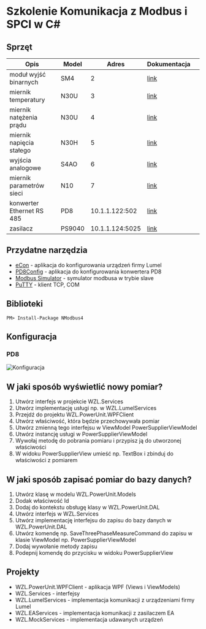 # Szkolenie Komunikacja z Modbus i SPCI w C#

## Sprzęt
| Opis   | Model   | Adres  | Dokumentacja  |   |
|---|---|---|---|---|
| moduł wyjść binarnych   | SM4  | 2  |  [link](http://www.lumel.com.pl/download/Z2Z4L2x1bWVsL3BsL2RlZmF1bHRfbXVsdGlsaXN0YV9wbGlrb3cudjAvNDA2/sm4_07d_instrukcja_obslugi.pdf)  |   |
| miernik temperatury  | N30U  | 3  | [link](http://www.lumel.com.pl/download/Z2Z4L2x1bWVsL3BsL2RlZmF1bHRfbXVsdGlsaXN0YV9wbGlrb3cudjAvNjE1/n30u07a.pdf)|   |
| miernik natężenia prądu  | N30U  | 4  | [link](http://www.lumel.com.pl/download/Z2Z4L2x1bWVsL3BsL2RlZmF1bHRfbXVsdGlsaXN0YV9wbGlrb3cudjAvNjE1/n30u07a.pdf)  |   |
| miernik napięcia stałego | N30H  | 5  | [link](http://www.lumel.com.pl/download/Z2Z4L2x1bWVsL3BsL2RlZmF1bHRfbXVsdGlsaXN0YV9wbGlrb3cudjAvNjE3/n30h07a.pdf)  |   |
| wyjścia analogowe  | S4AO  | 6  | [link](http://www.lumel.com.pl/download/Z2Z4L2x1bWVsL3BsL2RlZmF1bHRfbXVsdGlsaXN0YV9wbGlrb3cudjAvNzQ4/s4ao07.pdf)  |   |
| miernik parametrów sieci  | N10  | 7  | [link](http://www.lumel.com.pl/download/Z2Z4L2x1bWVsL3BsL2RlZmF1bHRfbXVsdGlsaXN0YV9wbGlrb3cudjAvMzQ0/n10_io_interf_pl_05.01.2010.pdf)  |   |
| konwerter Ethernet RS 485 | PD8  | 10.1.1.122:502  | [link](http://www.lumel.com.pl/download/Z2Z4L2x1bWVsL3BsL2RlZmF1bHRfbXVsdGlsaXN0YV9wbGlrb3cudjAvMzk4/pd807f.pdf)  |   |
| zasilacz | PS9040  | 10.1.1.124:5025  | [link](http://www.elektroautomatik.de/en/interfaces-ifab.html)  |   |


## Przydatne narzędzia
- [eCon](http://www.lumel.com.pl/en/download/programmer_for_lumel_products/econ/) - aplikacja do konfigurowania urządzeń firmy Lumel 
- [PD8Config](http://www.lumel.com.pl/download/Z2Z4L2x1bWVsL2VuL2RlZmF1bHRfbXVsdGlsaXN0YV9wbGlrb3cudjAvMzQ2/pd8config_install_v2.1.exe.zip) - aplikacja do konfigurowania konwertera PD8
- [Modbus Simulator](http://www.plcsimulator.org/) - symulator modbusa w trybie slave 
- [PuTTY](https://www.chiark.greenend.org.uk/~sgtatham/putty/latest.html) - klient TCP, COM

## Biblioteki
~~~
PM> Install-Package NModbus4
~~~

## Konfiguracja

### PD8
![Konfiguracja](https://content.screencast.com/users/Sulmar/folders/Jing/media/abcfbf61-3ec6-4c0a-b18b-5f431bbe962e/pd8-config.png)




## W jaki sposób wyświetlić nowy pomiar?
1. Utwórz interfejs w projekcie WZL.Services
2. Utwórz implementację usługi np. w WZL.LumelServices
3. Przejdź do projektu WZL.PowerUnit.WPFClient
4. Utwórz właściwość, która będzie przechowywała pomiar
5. Utwórz zmienną tego interfejsu w ViewModel PowerSupplierViewModel
6. Utwórz instancję usługi w PowerSupplierViewModel 
7. Wywołaj metodę do pobrania pomiaru i przypisz ją do utworzonej właściwości
8. W widoku PowerSupplierView umieść np. TextBox i zbinduj do właściwości z pomiarem

## W jaki sposób zapisać pomiar do bazy danych?

1. Utwórz klasę w modelu WZL.PowerUnit.Models
2. Dodak właściwość Id
3. Dodaj do kontekstu obsługę klasy w WZL.PowerUnit.DAL
4. Utwórz interfejs w WZL.Services
5. Utwórz implementację interfejsu do zapisu do bazy danych w WZL.PowerUnit.DAL
6. Utwórz komendę np. SaveThreePhaseMeasureCommand 
do zapisu w klasie ViewModel np. PowerSupplierViewModel 
7. Dodaj wywołanie metody zapisu  
8. Podepnij komendę do przycisku w widoku PowerSupplierView


## Projekty
- WZL.PowerUnit.WPFClient - aplikacja WPF (Views i ViewModels)
- WZL.Services - interfejsy
- WZL.LumelServices - implementacja komunikacji z urządzeniami firmy Lumel
- WZL.EAServices - implementacja komunikacji z zasilaczem EA
- WZL.MockServices - implementacja udawanych urządzeń
